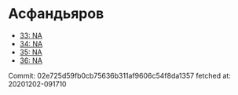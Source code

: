 # Асфандьяров
- [33: NA](33.md)
- [34: NA](34.md)
- [35: NA](35.md)
- [36: NA](36.md)

Commit: 02e725d59fb0cb75636b311af9606c54f8da1357
 fetched at: 20201202-091710
